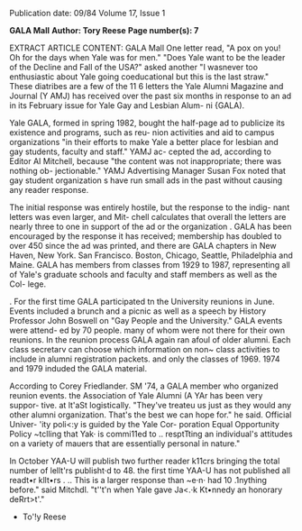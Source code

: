 Publication date: 09/84
Volume 17, Issue 1

**GALA Mall**
**Author: Tory Reese**
**Page number(s): 7**

EXTRACT ARTICLE CONTENT:
GALA Mall
One letter read, "A pox on you! Oh 
for the days when Yale was for men." 
"Does Yale want to be the leader of the 
Decline and Fall of the USA?" asked 
another "I wasnever too enthusiastic 
about Yale going coeducational but 
this is the last straw." These diatribes 
are a few of the 11 6 letters the Yale 
Alumni Magazine and Journal (Y AMJ) 
has received over the past six months 
in response to an ad in its February 
issue for Yale Gay and Lesbian Alum-
ni {GALA). 

Yale GALA, formed in spring 1982, 
bought the half-page ad to publicize its 
existence and programs, such as reu-
nion activities and aid to campus 
organizations "in their efforts to make 
Yale a better place for lesbian and gay 
students, faculty and staff." YAMJ ac-
cepted the ad, according to Editor AI 
Mitchell, because "the content was not 
inappropriate; there was nothing ob-
jectionable." YAMJ Advertising 
Manager Susan Fox noted that gay 
student organization s have run small 
ads in the past without causing any 
reader response. 

The initial response was entirely 
hostile, but the response to the indig-
nant letters was even larger, and Mit-
chell calculates that overall the letters 
are nearly three to one in support of the 
ad or the organization . GALA has been 
encouraged by the response it has 
received; membership has doubled to 
over 450 since the ad was printed, and 
there are GALA chapters in New 
Haven, New York. San Francisco. 
Boston, Chicago, Seattle, Philadelphia 
and Maine. GALA has members from 
classes from 1929 to 1987, representing 
all of Yale's graduate schools and faculty 
and staff members as well as the Col-
lege. 

. For the first time GALA participated 
tn the University reunions in June. 
Events included a brunch and a picnic 
as well as a speech by History Professor 
John Boswell on "Gay People and the 
University." GALA events were attend-
ed by 70 people. many of whom were 
not there for their own reunions. In the 
reunion process GALA again ran afoul 
of older alumni. Each class secretarv 
can choose which information on non~ 
class activities to include in alumni 
registration 
packets. 
and only the 
classes of 1969. 1974 and 1979 induded 
the GALA material. 

According to Corey Friedlander. SM 
'74, a GALA member who organized 
reunion events. the Association of Yale 
Alumni (A YAr has been very suppor-
tive. at lt'aSt 
logistically. 
"They've 
treateu us just as they would any other 
alumni organization. That's the best we 
can hope for." he said. Official Univer-
'ity poli<:y is guided by the Yale Cor-
poration 
Equal Opportunity Policy 
~tclling that Yak· is commi11ed to 
.. resptTting an individual's attitudes on a 
variety of mauers that are essentially 
personal in nature." 

In October YAA-U will publish two 
further reader k11crs bringing the total 
number of lellt'rs publisht·d to 48. the 
first time YAA-U has not published all 
readt•r kllt•rs . .. This is a larger response 
than ~e·n· had 10 .1nything before." said 
Mitchdl. "t'\'t'n when Yale gave Ja<.·k 
Kt•nnedy an honorary deRrt>t'." 
- To'!y Reese